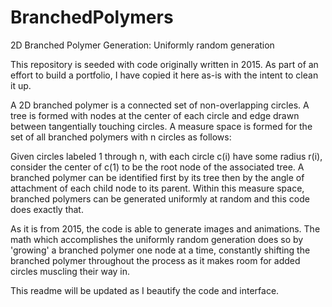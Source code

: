 # BranchedPolymers
2D Branched Polymer Generation: Uniformly random generation

This repository is seeded with code originally written in 2015. As part of an effort to build a portfolio, I have copied it here as-is with the intent to clean it up.

A 2D branched polymer is a connected set of non-overlapping circles. A tree is formed with nodes at the center of each circle and edge drawn between tangentially touching circles. A measure space is formed for the set of all branched polymers with n circles as follows:

Given circles labeled 1 through n, with each circle c(i) have some radius r(i), consider the center of c(1) to be the root node of the associated tree. A branched polymer can be identified first by its tree then by the angle of attachment of each child node to its parent. Within this measure space, branched polymers can be generated uniformly at random and this code does exactly that.

As it is from 2015, the code is able to generate images and animations. The math which accomplishes the uniformly random generation does so by 'growing' a branched polymer one node at a time, constantly shifting the branched polymer throughout the process as it makes room for added circles muscling their way in.

This readme will be updated as I beautify the code and interface.
